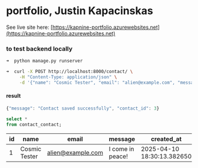 # portfolio, Justin Kapacinskas

See live site here: [https://kapnine-portfolio.azurewebsites.net](https://kapnine-portfolio.azurewebsites.net)

### to test backend locally

```bash
➜  python manage.py runserver

➜  curl -X POST http://localhost:8000/contact/ \
     -H "Content-Type: application/json" \
     -d '{"name": "Cosmic Tester", "email": "alien@example.com", "message": "I come in peace!"}'
```

#### result

```javascript
{"message": "Contact saved successfully", "contact_id": 3}
```

```sql
select *
from contact_contact;
```

|id|name|email|message|created_at|
| --- | --- | --- | --- | --- |
|1|Cosmic Tester|alien@example.com|I come in peace!|2025-04-10 18:30:13.382650|
